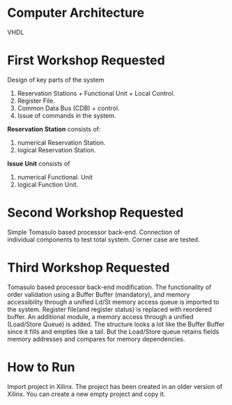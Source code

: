 # Computer Architecture
 VHDL

# First Workshop Requested <br />
Design of key parts of the system <br />
1) Reservation Stations + Functional Unit + Local Control. <br />
2) Register File. <br />
3) Common Data Bus (CDB) + control. <br />
4) Issue of commands in the system. <br />

**Reservation Station** consists of: <br />
1) numerical Reservation Station. <br />
2) logical Reservation Station. <br />

**Issue Unit** consists of <br />
1) numerical Functional. Unit <br />
2) logical Function Unit. <br />

# Second Workshop Requested <br />
Simple Tomasulo based processor back-end. Connection of  <br />individual components to test total system. Corner case are  tested.

# Third Workshop Requested <br />
Tomasulo based processor back-end modification. The functionality of order validation using a
Buffer Buffer (mandatory), and memory accessibility through a unified Ld/St memory access queue is imported to the system.
Register file(and register status) is replaced with reordered buffer. An additional module, a memory access through a unified
(Load/Store Queue) is added. The structure looks a lot like the Buffer Buffer since it fills and empties like a tail. But the Load/Store queue retains fields memory addresses and compares for memory dependencies.

# How to Run
Import project in Xilinx. The project has been created in an older version of Xilinx. You can create a new empty project and copy it.

